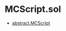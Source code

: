 # MCScript.sol

<!-- START_INDEX -->
- [abstract.MCScript](./abstract.MCScript.md)
<!-- END_INDEX -->
